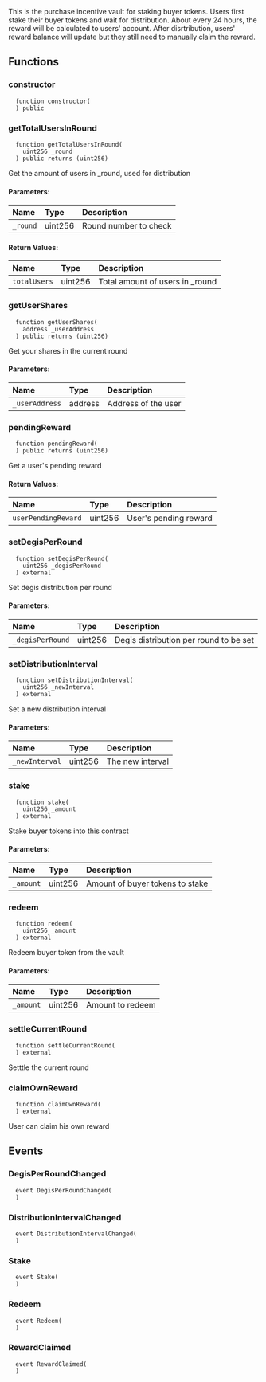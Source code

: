 This is the purchase incentive vault for staking buyer tokens.
        Users first stake their buyer tokens and wait for distribution.
        About every 24 hours, the reward will be calculated to users' account.
        After disrtribution, users' reward balance will update but they still need to manually claim the reward.


## Functions
### constructor
```solidity
  function constructor(
  ) public
```




### getTotalUsersInRound
```solidity
  function getTotalUsersInRound(
    uint256 _round
  ) public returns (uint256)
```
Get the amount of users in _round, used for distribution


#### Parameters:
| Name | Type | Description                                                          |
| :--- | :--- | :------------------------------------------------------------------- |
|`_round` | uint256 | Round number to check

#### Return Values:
| Name                           | Type          | Description                                                                  |
| :----------------------------- | :------------ | :--------------------------------------------------------------------------- |
|`totalUsers`| uint256 | Total amount of users in _round
### getUserShares
```solidity
  function getUserShares(
    address _userAddress
  ) public returns (uint256)
```
Get your shares in the current round


#### Parameters:
| Name | Type | Description                                                          |
| :--- | :--- | :------------------------------------------------------------------- |
|`_userAddress` | address | Address of the user

### pendingReward
```solidity
  function pendingReward(
  ) public returns (uint256)
```
Get a user's pending reward



#### Return Values:
| Name                           | Type          | Description                                                                  |
| :----------------------------- | :------------ | :--------------------------------------------------------------------------- |
|`userPendingReward`| uint256 | User's pending reward
### setDegisPerRound
```solidity
  function setDegisPerRound(
    uint256 _degisPerRound
  ) external
```
Set degis distribution per round


#### Parameters:
| Name | Type | Description                                                          |
| :--- | :--- | :------------------------------------------------------------------- |
|`_degisPerRound` | uint256 | Degis distribution per round to be set

### setDistributionInterval
```solidity
  function setDistributionInterval(
    uint256 _newInterval
  ) external
```
Set a new distribution interval


#### Parameters:
| Name | Type | Description                                                          |
| :--- | :--- | :------------------------------------------------------------------- |
|`_newInterval` | uint256 | The new interval

### stake
```solidity
  function stake(
    uint256 _amount
  ) external
```
Stake buyer tokens into this contract


#### Parameters:
| Name | Type | Description                                                          |
| :--- | :--- | :------------------------------------------------------------------- |
|`_amount` | uint256 | Amount of buyer tokens to stake

### redeem
```solidity
  function redeem(
    uint256 _amount
  ) external
```
Redeem buyer token from the vault


#### Parameters:
| Name | Type | Description                                                          |
| :--- | :--- | :------------------------------------------------------------------- |
|`_amount` | uint256 | Amount to redeem

### settleCurrentRound
```solidity
  function settleCurrentRound(
  ) external
```
Setttle the current round



### claimOwnReward
```solidity
  function claimOwnReward(
  ) external
```
User can claim his own reward



## Events
### DegisPerRoundChanged
```solidity
  event DegisPerRoundChanged(
  )
```



### DistributionIntervalChanged
```solidity
  event DistributionIntervalChanged(
  )
```



### Stake
```solidity
  event Stake(
  )
```



### Redeem
```solidity
  event Redeem(
  )
```



### RewardClaimed
```solidity
  event RewardClaimed(
  )
```




